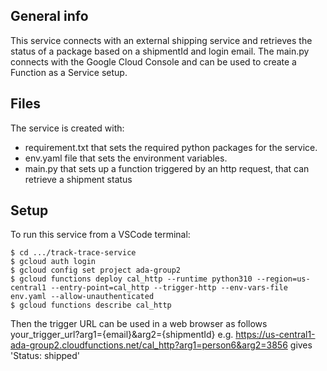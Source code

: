 ## General info
This service connects with an external shipping service and retrieves the status of a package based on a shipmentId and login email.
The main.py connects with the Google Cloud Console and can be used to create a Function as a Service setup.
	
## Files
The service is created with:
* requirement.txt that sets the required python packages for the service.
* env.yaml file that sets the environment variables.
* main.py that sets up a function triggered by an http request, that can retrieve a shipment status
	
## Setup
To run this service from a VSCode terminal:

```
$ cd .../track-trace-service
$ gcloud auth login
$ gcloud config set project ada-group2
$ gcloud functions deploy cal_http --runtime python310 --region=us-central1 --entry-point=cal_http --trigger-http --env-vars-file env.yaml --allow-unauthenticated
$ gcloud functions describe cal_http
```
Then the trigger URL can be used in a web browser as follows your_trigger_url?arg1={email}&arg2={shipmentId}
e.g. https://us-central1-ada-group2.cloudfunctions.net/cal_http?arg1=person6&arg2=3856 gives 'Status: shipped'
